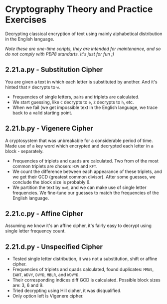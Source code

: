 # Cryptography Theory and Practice Exercises

Decrypting classical encryption of text using mainly alphabetical distribution in the English language.

_Note these are one-time scripts, they are intended for maintenance, and so do not comply with PEP8 standarts. It's just for fun ;)_

## 2.21.a.py - Substitution Cipher

You are given a text in which each letter is substituted by another. And it's hinted that `F` decrypts to `w`.

- Frequencies of single letters, pairs and triplets are calculated.
- We start guessing, like `C` decrypts to `e`, `Z` decrypts to `h`, etc.
- When we fail (we get impossible text in the English language, we trace back to a valid starting point.

## 2.21.b.py - Vigenere Cipher

A cryptosystem that was unbreakable for a considerable period of time. Made use of a key word which encrypted and decrypted each letter in a block - separately.

- Frequencies of triplets and quads are calculated. Two from of the most common triplets are chosen: `HJV` and `KFT`.
- We count the difference between each appearance of these triplets, and we get their GCD (greatest common divisor). After some guesses, we conclude the block size is probably 6.
- We partition the text by `m=6`, and we can make use of single letter frequencies. We fine-tune our guesses to match the frequencies of the English language.

## 2.21.c.py - Affine Cipher

Assuming we know it's an affine cipher, it's fairly easy to decrypt using single letter frequency count.

## 2.21.d.py - Unspecified Cipher

- Tested single letter distribution, it was not a substitution, shift or affine cipher.
- Frequencies of triplets and quads calculated, found duplicates: `MMAS`, `EAHT`, `WDVY`, `DVYD`, `MBLR`, and `WDVYD`.
- Their corresponding indices diff GCD is calculated. Possible block sizes are: 3, 6 and 9.
- Tried decrypting using Hill cipher, it was disqualified.
- Only option left is Vigenere cipher.
